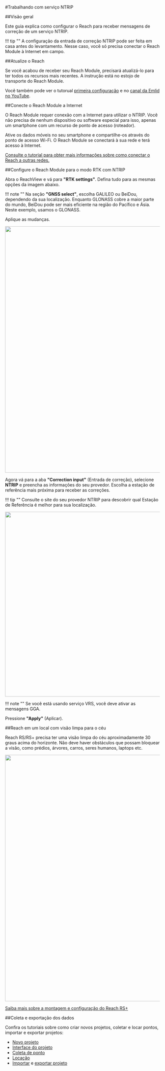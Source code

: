 #Trabalhando com serviço NTRIP

##Visão geral

Este guia explica como configurar o Reach para receber mensagens de correção de um serviço NTRIP.

!!! tip ""
	A configuração da entrada de correção NTRIP pode ser feita em casa antes do levantamento. Nesse caso, você só precisa conectar o Reach Module à Internet em campo.

##Atualize o Reach

Se você acabou de receber seu Reach Module, precisará atualizá-lo para ter todos os recursos mais recentes. A instrução está no estojo de transporte do Reach Module.

Você também pode ver o tutorual [primeira configuração](../../../quickstart/first-setup) e no [canal da Emlid no YouTube](https://www.youtube.com/watch?v=fIY__hNjcNI).

##Conecte o Reach Module a Internet

O Reach Module requer conexão com a Internet para utilizar o NTRIP. Você não precisa de nenhum dispositivo ou software especial para isso, apenas um smartphone com um recurso de ponto de acesso (roteador).

Ative os dados móveis no seu smartphone e compartilhe-os através do ponto de acesso Wi-Fi. O Reach Module se conectará à sua rede e terá acesso à Internet.

[Consulte o tutorial para obter mais informações sobre como conectar o Reach a outras redes.](../../tutorials/connecting-to-the-internet/)

##Configure o Reach Module para o modo RTK com NTRIP

Abra o ReachView e vá para **"RTK settings"**. Defina tudo para as mesmas opções da imagem abaixo.

!!! note ""
	Na seção **"GNSS select"**, escolha GALILEO ou BeiDou, dependendo da sua localização. Enquanto GLONASS cobre a maior parte do mundo, BeiDou pode ser mais eficiente na região do Pacífico e Ásia. Neste exemplo, usamos o GLONASS.

Aplique as mudanças.

<div style="text-align: center;"><img src="../img/quickstart/ntrip-workflow/rtk-settings.png" style="width: 800px;"></div>

Agora vá para a aba **"Correction input"** (Entrada de correção), selecione **NTRIP** e preencha as informações do seu provedor. Escolha a estação de referência mais próxima para receber as correções.

!!! tip ""
	Consulte o site do seu provedor NTRIP para descobrir qual Estação de Referência é melhor para sua localização.

<div style="text-align: center;"><img src="../img/quickstart/ntrip-workflow/ntrip-correction-input.png" style="width: 600px;"></div>

!!! note ""
	Se você está usando serviço VRS, você deve ativar as mensagens GGA.

Pressione **"Apply"** (Aplicar).

##Reach em um local com visão limpa para o céu

Reach RS/RS+ precisa ter uma visão limpa do céu aproximadamente 30 graus acima do horizonte. Não deve haver obstáculos que possam bloquear a visão, como prédios, árvores, carros, seres humanos, laptops etc.

<div style="text-align: center;"><img src="../img/quickstart/ntrip-workflow/skyview-obstacles.png" style="width: 800px;"></div>

[Saiba mais sobre a montagem e configuração do Reach RS+](https://docs.emlid.com/reachrs/placement/)

##Coleta e exportação dos dados

Confira os tutoriais sobre como criar novos projetos, coletar e locar pontos, importar e exportar projetos:

* [Novo projeto](../../reachview/survey/#criando-um-novo-projeto)
* [Interface do projeto](../../reachview/survey/#interface-do-projeto)
* [Coleta de ponto](../../reachview/survey/#coletando-pontos)
* [Locação](../../reachview/survey/#locacao-de-pontos)
* [Importar](../../reachview/survey/#importando-pontos) e [exportar projeto](../../reachview/survey/#exportando-dados)

